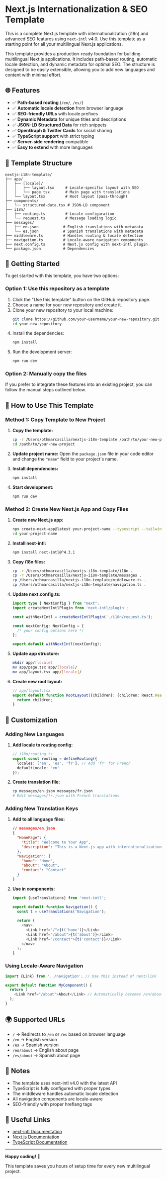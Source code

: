 # Next.js Internationalization & SEO Template

This is a complete Next.js template with internationalization (i18n) and advanced SEO features using `next-intl` v4.0. Use this template as a starting point for all your multilingual Next.js applications.

This template provides a production-ready foundation for building multilingual Next.js applications. It includes path-based routing, automatic locale detection, and dynamic metadata for optimal SEO. The structure is designed to be easily extensible, allowing you to add new languages and content with minimal effort.

## 🌐 Features

- ✅ **Path-based routing** (`/en/`, `/es/`)
- ✅ **Automatic locale detection** from browser language
- ✅ **SEO-friendly URLs** with locale prefixes
- ✅ **Dynamic Metadata** for unique titles and descriptions
- ✅ **JSON-LD Structured Data** for rich snippets
- ✅ **OpenGraph & Twitter Cards** for social sharing
- ✅ **TypeScript support** with strict typing
- ✅ **Server-side rendering** compatible
- ✅ **Easy to extend** with more languages

## 📁 Template Structure

```
nextjs-i18n-template/
├── app/
│   ├── [locale]/
│   │   ├── layout.tsx     # Locale-specific layout with SEO
│   │   └── page.tsx       # Main page with translations
│   └── layout.tsx         # Root layout (pass-through)
├── components/
│   └── structured-data.tsx # JSON-LD component
├── i18n/
│   ├── routing.ts         # Locale configuration
│   └── request.ts         # Message loading logic
├── messages/
│   ├── en.json           # English translations with metadata
│   └── es.json           # Spanish translations with metadata
├── middleware.ts         # Handles routing & locale detection
├── navigation.ts         # Locale-aware navigation components
├── next.config.ts        # Next.js config with next-intl plugin
└── package.json          # Dependencies
```

## 🚀 Getting Started

To get started with this template, you have two options:

### Option 1: Use this repository as a template

1. Click the "Use this template" button on the GitHub repository page.
2. Choose a name for your new repository and create it.
3. Clone your new repository to your local machine:
   ```bash
   git clone https://github.com/your-username/your-new-repository.git
   cd your-new-repository
   ```
4. Install the dependencies:
   ```bash
   npm install
   ```
5. Run the development server:
    ```bash
    npm run dev
    ```

### Option 2: Manually copy the files

If you prefer to integrate these features into an existing project, you can follow the manual steps outlined below.

## 🚀 How to Use This Template

### Method 1: Copy Template to New Project

1. **Copy the template:**
   ```bash
   cp -r /Users/othmarcasilla/nextjs-i18n-template /path/to/your-new-project
   cd /path/to/your-new-project
   ```

2. **Update project name:**
   Open the `package.json` file in your code editor and change the `"name"` field to your project's name.

3. **Install dependencies:**
   ```bash
   npm install
   ```

4. **Start development:**
   ```bash
   npm run dev
   ```

### Method 2: Create New Next.js App and Copy Files

1. **Create new Next.js app:**
   ```bash
   npx create-next-app@latest your-project-name --typescript --tailwind --eslint --app
   cd your-project-name
   ```

2. **Install next-intl:**
   ```bash
   npm install next-intl@^4.3.1
   ```

3. **Copy i18n files:**
   ```bash
   cp -r /Users/othmarcasilla/nextjs-i18n-template/i18n .
   cp -r /Users/othmarcasilla/nextjs-i18n-template/messages .
   cp /Users/othmarcasilla/nextjs-i18n-template/middleware.ts .
   cp /Users/othmarcasilla/nextjs-i18n-template/navigation.ts .
   ```

4. **Update next.config.ts:**
   ```typescript
   import type { NextConfig } from "next";
   import createNextIntlPlugin from 'next-intl/plugin';

   const withNextIntl = createNextIntlPlugin('./i18n/request.ts');

   const nextConfig: NextConfig = {
     /* your config options here */
   };

   export default withNextIntl(nextConfig);
   ```

5. **Update app structure:**
   ```bash
   mkdir app/[locale]
   mv app/page.tsx app/[locale]/
   mv app/layout.tsx app/[locale]/
   ```

6. **Create new root layout:**
   ```typescript
   // app/layout.tsx
   export default function RootLayout({children}: {children: React.ReactNode}) {
     return children;
   }
   ```

## 🔧 Customization

### Adding New Languages

1. **Add locale to routing config:**
   ```typescript
   // i18n/routing.ts
   export const routing = defineRouting({
     locales: ['en', 'es', 'fr'], // Add 'fr' for French
     defaultLocale: 'en'
   });
   ```

2. **Create translation file:**
   ```bash
   cp messages/en.json messages/fr.json
   # Edit messages/fr.json with French translations
   ```

### Adding New Translation Keys

1. **Add to all language files:**
   ```json
   // messages/en.json
   {
     "HomePage": {
       "title": "Welcome to Your App",
       "description": "This is a Next.js app with internationalization ready to use!"
     },
     "Navigation": {
       "home": "Home",
       "about": "About",
       "contact": "Contact"
     }
   }
   ```

2. **Use in components:**
   ```typescript
   import {useTranslations} from 'next-intl';

   export default function Navigation() {
     const t = useTranslations('Navigation');
     
     return (
       <nav>
         <Link href="/">{t('home')}</Link>
         <Link href="/about">{t('about')}</Link>
         <Link href="/contact">{t('contact')}</Link>
       </nav>
     );
   }
   ```

### Using Locale-Aware Navigation

```typescript
import {Link} from '../navigation'; // Use this instead of next/link

export default function MyComponent() {
  return (
    <Link href="/about">About</Link> // Automatically becomes /en/about or /es/about
  );
}
```

## 🌍 Supported URLs

- `/` → Redirects to `/en` or `/es` based on browser language
- `/en` → English version
- `/es` → Spanish version
- `/en/about` → English about page
- `/es/about` → Spanish about page

## 📝 Notes

- The template uses next-intl v4.0 with the latest API
- TypeScript is fully configured with proper types
- The middleware handles automatic locale detection
- All navigation components are locale-aware
- SEO-friendly with proper hreflang tags

## 🔗 Useful Links

- [next-intl Documentation](https://next-intl.dev/)
- [Next.js Documentation](https://nextjs.org/docs)
- [TypeScript Documentation](https://www.typescriptlang.org/docs/)

---

**Happy coding! 🚀**

This template saves you hours of setup time for every new multilingual project.

